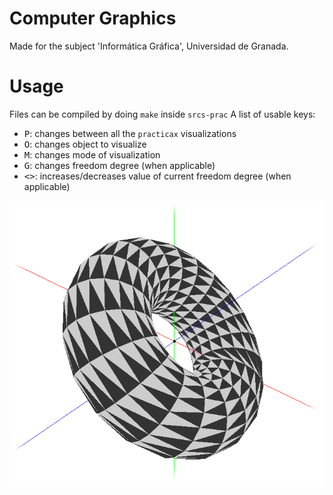 # Computer Graphics

Made for the subject 'Informática Gráfica', Universidad de Granada.

# Usage

Files can be compiled by doing `make` inside `srcs-prac`
A list of usable keys:

* <kbd>P</kbd>: changes between all the `practicax` visualizations
* <kbd>O</kbd>: changes object to visualize
* <kbd>M</kbd>: changes mode of visualization
* <kbd>G</kbd>: changes freedom degree (when applicable)
* <kbd>\<\></kbd>: increases/decreases value of current freedom degree (when applicable)

![Torus](./imgs/toro.png)
